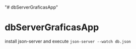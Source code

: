 "# dbServerGraficasApp" 

# dbServerGraficasApp

install json-server and execute `json-server --watch db.json`